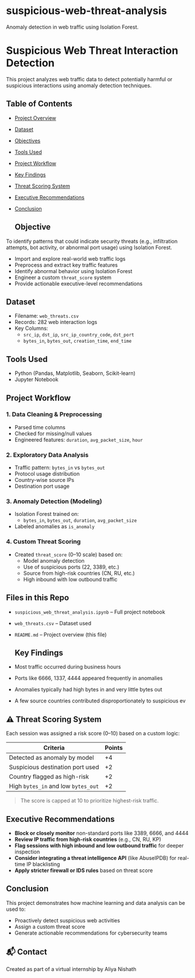 # suspicious-web-threat-analysis
Anomaly detection in web traffic using Isolation Forest.
#  Suspicious Web Threat Interaction Detection

This project analyzes web traffic data to detect potentially harmful or suspicious interactions using anomaly detection techniques.


##  Table of Contents

- [Project Overview](#project-overview)
- [Dataset](#dataset)
- [Objectives](#objectives)
- [Tools Used](#tools-used)
- [Project Workflow](#project-workflow)
- [Key Findings](#key-findings)
- [Threat Scoring System](#threat-scoring-system)
- [Executive Recommendations](#executive-recommendations)
- [Conclusion](#conclusion)

  ##  Objective
To identify patterns that could indicate security threats (e.g., infiltration attempts, bot activity, or abnormal port usage) using Isolation Forest.
- Import and explore real-world web traffic logs
- Preprocess and extract key traffic features
- Identify abnormal behavior using Isolation Forest
- Engineer a custom `threat_score` system
- Provide actionable executive-level recommendations


##  Dataset

- Filename: `web_threats.csv`
- Records: 282 web interaction logs
- Key Columns:
  - `src_ip`, `dst_ip`, `src_ip_country_code`, `dst_port`
  - `bytes_in`, `bytes_out`, `creation_time`, `end_time`



##  Tools Used
- Python (Pandas, Matplotlib, Seaborn, Scikit-learn)
- Jupyter Notebook

##  Project Workflow

### 1. Data Cleaning & Preprocessing
- Parsed time columns
- Checked for missing/null values
- Engineered features: `duration`, `avg_packet_size`, `hour`

### 2. Exploratory Data Analysis
- Traffic pattern: `bytes_in` vs `bytes_out`
- Protocol usage distribution
- Country-wise source IPs
- Destination port usage

### 3. Anomaly Detection (Modeling)
- Isolation Forest trained on:
  - `bytes_in`, `bytes_out`, `duration`, `avg_packet_size`
- Labeled anomalies as `is_anomaly`

### 4. Custom Threat Scoring
- Created `threat_score` (0–10 scale) based on:
  - Model anomaly detection
  - Use of suspicious ports (22, 3389, etc.)
  - Source from high-risk countries (CN, RU, etc.)
  - High inbound with low outbound traffic

## Files in this Repo
- `suspicious_web_threat_analysis.ipynb` – Full project notebook
- `web_threats.csv` – Dataset used
- `README.md` – Project overview (this file)

  ##  Key Findings

- Most traffic occurred during business hours
- Ports like 6666, 1337, 4444 appeared frequently in anomalies
- Anomalies typically had high bytes in and very little bytes out
- A few source countries contributed disproportionately to suspicious ev


## ⚠️ Threat Scoring System

Each session was assigned a risk score (0–10) based on a custom logic:

| Criteria                              | Points |
|---------------------------------------|--------|
| Detected as anomaly by model          | +4     |
| Suspicious destination port used      | +2     |
| Country flagged as high-risk          | +2     |
| High `bytes_in` and low `bytes_out`   | +2     |

> The score is capped at 10 to prioritize highest-risk traffic.


##  Executive Recommendations

-  **Block or closely monitor** non-standard ports like 3389, 6666, and 4444
-  **Review IP traffic from high-risk countries** (e.g., CN, RU, KP)
-  **Flag sessions with high inbound and low outbound traffic** for deeper inspection
-  **Consider integrating a threat intelligence API** (like AbuseIPDB) for real-time IP blacklisting
-  **Apply stricter firewall or IDS rules** based on threat score

##  Conclusion

This project demonstrates how machine learning and data analysis can be used to:
- Proactively detect suspicious web activities
- Assign a custom threat score
- Generate actionable recommendations for cybersecurity teams


## 📬 Contact
Created as part of a virtual internship by Aliya Nishath

